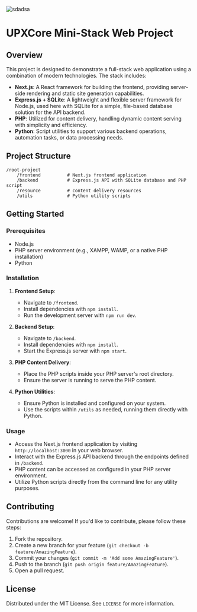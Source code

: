 
![sdadsa](https://github.com/Rinechxn/upx-minimal/assets/99713905/e6213204-800e-44d2-bb0a-5dfcf7d960a4)
# UPXCore Mini-Stack Web Project

## Overview
This project is designed to demonstrate a full-stack web application using a combination of modern technologies. The stack includes:

- **Next.js**: A React framework for building the frontend, providing server-side rendering and static site generation capabilities.
- **Express.js + SQLite**: A lightweight and flexible server framework for Node.js, used here with SQLite for a simple, file-based database solution for the API backend.
- **PHP**: Utilized for content delivery, handling dynamic content serving with simplicity and efficiency.
- **Python**: Script utilities to support various backend operations, automation tasks, or data processing needs.

## Project Structure

```
/root-project
    /frontend          # Next.js frontend application
    /backend           # Express.js API with SQLite database and PHP script
    /resource          # content delivery resources
    /utils             # Python utility scripts
```

## Getting Started

### Prerequisites

- Node.js
- PHP server environment (e.g., XAMPP, WAMP, or a native PHP installation)
- Python

### Installation

1. **Frontend Setup**:
    - Navigate to `/frontend`.
    - Install dependencies with `npm install`.
    - Run the development server with `npm run dev`.

2. **Backend Setup**:
    - Navigate to `/backend`.
    - Install dependencies with `npm install`.
    - Start the Express.js server with `npm start`.

3. **PHP Content Delivery**:
    - Place the PHP scripts inside your PHP server's root directory.
    - Ensure the server is running to serve the PHP content.

4. **Python Utilities**:
    - Ensure Python is installed and configured on your system.
    - Use the scripts within `/utils` as needed, running them directly with Python.

### Usage

- Access the Next.js frontend application by visiting `http://localhost:3000` in your web browser.
- Interact with the Express.js API backend through the endpoints defined in `/backend`.
- PHP content can be accessed as configured in your PHP server environment.
- Utilize Python scripts directly from the command line for any utility purposes.

## Contributing

Contributions are welcome! If you'd like to contribute, please follow these steps:

1. Fork the repository.
2. Create a new branch for your feature (`git checkout -b feature/AmazingFeature`).
3. Commit your changes (`git commit -m 'Add some AmazingFeature'`).
4. Push to the branch (`git push origin feature/AmazingFeature`).
5. Open a pull request.

## License

Distributed under the MIT License. See `LICENSE` for more information.

